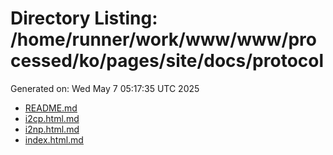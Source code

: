 # Directory Listing: /home/runner/work/www/www/processed/ko/pages/site/docs/protocol
Generated on: Wed May  7 05:17:35 UTC 2025

- [README.md](README.md)
- [i2cp.html.md](i2cp.html.md)
- [i2np.html.md](i2np.html.md)
- [index.html.md](index.html.md)

